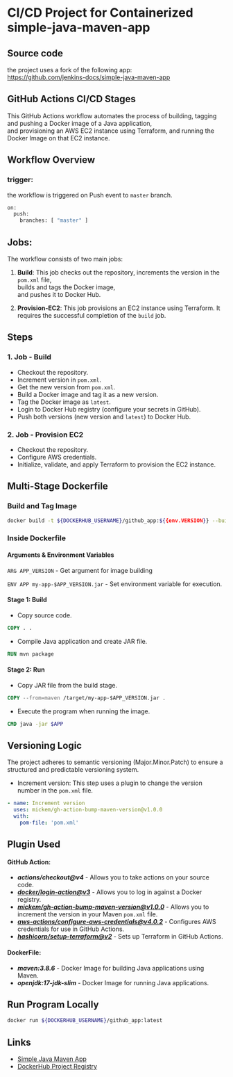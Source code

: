 
# CI/CD Project for Containerized simple-java-maven-app

## Source code
the project uses a fork of the following app: \
https://github.com/jenkins-docs/simple-java-maven-app

## GitHub Actions CI/CD Stages
This GitHub Actions workflow automates the process of building, tagging and pushing a Docker image of a Java application, \
and provisioning an AWS EC2 instance using Terraform, and running the Docker Image on that EC2 instance.

## Workflow Overview
### trigger:
the workflow is triggered on Push event to `master` branch.
```bash
on:
  push:
    branches: [ "master" ]
```
## Jobs:
The workflow consists of two main jobs:
1. **Build**: This job checks out the repository, 
increments the version in the `pom.xml` file, \
builds and tags the Docker image, \
and pushes it to Docker Hub.

2. **Provision-EC2**: This job provisions an EC2 instance using Terraform.
It requires the successful completion of the `build` job.

## Steps
### 1. Job - Build

- Checkout the repository.
- Increment version in `pom.xml`.
- Get the new version from `pom.xml`.
- Build a Docker image and tag it as a new version.
- Tag the Docker image as `latest`.
- Login to Docker Hub registry (configure your secrets in GitHub).
- Push both versions (new version and `latest`) to Docker Hub.

### 2. Job - Provision EC2

- Checkout the repository.
- Configure AWS credentials.
- Initialize, validate, and apply Terraform to provision the EC2 instance.

## Multi-Stage Dockerfile

### Build and Tag Image

```bash
docker build -t ${DOCKERHUB_USERNAME}/github_app:${{env.VERSION}} --build-arg APP_VERSION=${{env.VERSION}} .
```

### Inside Dockerfile

#### Arguments & Environment Variables

`ARG APP_VERSION` - Get argument for image building

`ENV APP my-app-$APP_VERSION.jar` - Set environment variable for execution.

#### Stage 1: Build

- Copy source code.
```dockerfile
COPY . .
```

- Compile Java application and create JAR file.
```dockerfile
RUN mvn package
```

#### Stage 2: Run

- Copy JAR file from the build stage.
```dockerfile
COPY --from=maven /target/my-app-$APP_VERSION.jar .
```

- Execute the program when running the image.
```dockerfile
CMD java -jar $APP
```

## Versioning Logic
The project adheres to semantic versioning (Major.Minor.Patch) to ensure a structured and predictable versioning system.
- Increment version: This step uses a plugin to change the version number in the `pom.xml` file.
```yaml
- name: Increment version
  uses: mickem/gh-action-bump-maven-version@v1.0.0
  with:
    pom-file: 'pom.xml'
```

## Plugin Used

#### GitHub Action:
- ***actions/checkout@v4*** - Allows you to take actions on your source code.
- ***[docker/login-action@v3](https://github.com/docker/login-action)*** - Allows you to log in against a Docker registry.
- ***[mickem/gh-action-bump-maven-version@v1.0.0](https://github.com/mickem/gh-action-bump-maven-version)*** - Allows you to increment the version in your Maven `pom.xml` file.
- ***[aws-actions/configure-aws-credentials@v4.0.2](https://github.com/aws-actions/configure-aws-credentials)*** - Configures AWS credentials for use in GitHub Actions.
- ***[hashicorp/setup-terraform@v2](https://github.com/hashicorp/setup-terraform)*** - Sets up Terraform in GitHub Actions.

#### DockerFile:
- ***maven:3.8.6*** - Docker Image for building Java applications using Maven.
- ***openjdk:17-jdk-slim*** - Docker Image for running Java applications.

## Run Program Locally

```bash
docker run ${DOCKERHUB_USERNAME}/github_app:latest
```

## Links

- [Simple Java Maven App](https://github.com/jenkins-docs/simple-java-maven-app)
- [DockerHub Project Registry](https://hub.docker.com/repository/docker/${DOCKERHUB_USERNAME}/github_app)
